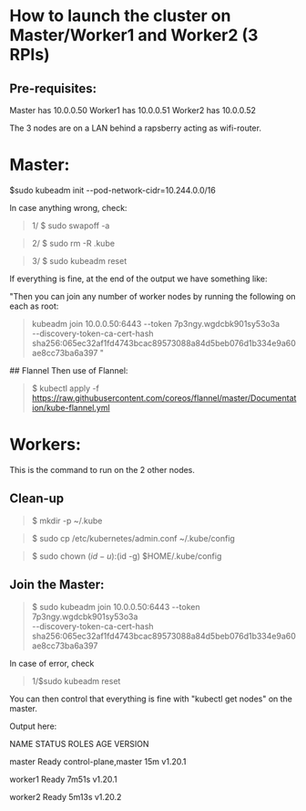 # How to launch the cluster on Master/Worker1 and Worker2 (3 RPIs)

## Pre-requisites:
Master has 10.0.0.50
Worker1  has 10.0.0.51
Worker2 has 10.0.0.52

The 3 nodes are on a LAN behind a rapsberry acting as wifi-router.

# Master:

$sudo kubeadm init --pod-network-cidr=10.244.0.0/16

In case anything wrong, check:

>1/ $ sudo swapoff -a

> 2/ $ sudo rm -R .kube

> 3/ $ sudo kubeadm reset

If everything is fine, at the end of the output we have something like:

"Then you can join any number of worker nodes by running the following on each as root:

> kubeadm join 10.0.0.50:6443 --token 7p3ngy.wgdcbk901sy53o3a \
    --discovery-token-ca-cert-hash sha256:065ec32af1fd4743bcac89573088a84d5beb076d1b334e9a60ae8cc73ba6a397 "
    
## Flannel 
 Then use of Flannel:
 
> $ kubectl apply -f https://raw.githubusercontent.com/coreos/flannel/master/Documentation/kube-flannel.yml


# Workers:
 
 This is the command to run on the 2 other nodes.
 
 ## Clean-up

> $ mkdir -p ~/.kube
 
> $ sudo cp /etc/kubernetes/admin.conf ~/.kube/config
 
> $ sudo chown $(id -u):$(id -g) $HOME/.kube/config
 
 
## Join the Master:
 
> $ sudo kubeadm join 10.0.0.50:6443 --token 7p3ngy.wgdcbk901sy53o3a \
    --discovery-token-ca-cert-hash sha256:065ec32af1fd4743bcac89573088a84d5beb076d1b334e9a60ae8cc73ba6a397 

In case of error, check

> 1/$sudo kubeadm reset

You can then control that everything is fine with "kubectl get nodes" on the master.

Output here:

NAME      STATUS   ROLES                  AGE     VERSION

master    Ready    control-plane,master   15m     v1.20.1

worker1   Ready    <none>                 7m51s   v1.20.1
    
worker2   Ready    <none>                 5m13s   v1.20.2
